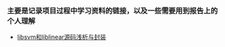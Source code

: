 ### 主要是记录项目过程中学习资料的链接，以及一些需要用到报告上的个人理解

- [libsvm和liblinear源码浅析与封装][1]

[1]:	http://blog.csdn.net/zhzhl202/article/details/7438313